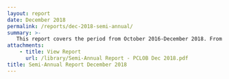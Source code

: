 ```yaml
---
layout: report
date: December 2018
permalink: /reports/dec-2018-semi-annual/
summary: >-
   This report covers the period from October 2016-December 2018. From January 2017 until October 2018, the Board had too few Senate-confirmed Members to constitute a quorum, leaving it unable to issue Semi-Annual reports. Having regained its quorum, the Board is pleased to renew the practice of issuing Semi-Annual Reports.
attachments:
    - title: View Report
      url: /library/Semi-Annual Report - PCLOB Dec 2018.pdf
title: Semi-Annual Report December 2018
---
```

